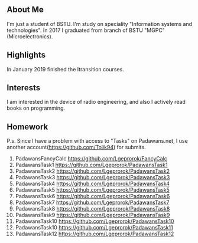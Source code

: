 ## About Me

I'm just a student of BSTU. I'm study on speciality "Information systems and technologies". In 2017 I graduated from branch of BSTU "MGPC" (Microelectronics).

## Highlights

In January 2019 finished the Itransition courses.

## Interests

I am interested in the device of radio engineering, and also I actively read books on programming.

## Homework

P.s. Since I have a problem with access to "Tasks" on Padawans.net, I use another account(https://github.com/Tolik94) for submits.

1. PadawansFancyCalc https://github.com/Lgeprorok/FancyCalc
2. PadawansTask1 https://github.com/Lgeprorok/PadawansTask1
3. PadawansTask2 https://github.com/Lgeprorok/PadawansTask2
4. PadawansTask3 https://github.com/Lgeprorok/PadawansTask3
5. PadawansTask4 https://github.com/Lgeprorok/PadawansTask4
6. PadawansTask5 https://github.com/Lgeprorok/PadawansTask5
7. PadawansTask6 https://github.com/Lgeprorok/PadawansTask6
8. PadawansTask7 https://github.com/Lgeprorok/PadawansTask7
9. PadawansTask8 https://github.com/Lgeprorok/PadawansTask8
10. PadawansTask9 https://github.com/Lgeprorok/PadawansTask9
11. PadawansTask10 https://github.com/Lgeprorok/PadawansTask10
12. PadawansTask10 https://github.com/Lgeprorok/PadawansTask11
13. PadawansTask12 https://github.com/Lgeprorok/PadawansTask12

